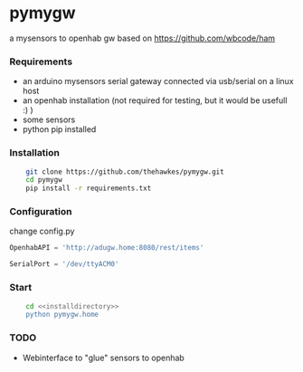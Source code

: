 pymygw
======

a mysensors to openhab gw based on https://github.com/wbcode/ham

### Requirements

- an arduino mysensors serial gateway connected via usb/serial on a linux host
- an openhab installation (not required for testing, but it would be usefull  :) )
- some sensors
- python pip installed


### Installation

```bash
    git clone https://github.com/thehawkes/pymygw.git
    cd pymygw
    pip install -r requirements.txt

```

### Configuration

change config.py
```python
OpenhabAPI = 'http://adugw.home:8080/rest/items'

SerialPort = '/dev/ttyACM0'

```

### Start
```bash
    cd <<installdirectory>>
    python pymygw.home
```

### TODO
- Webinterface to "glue" sensors to openhab


